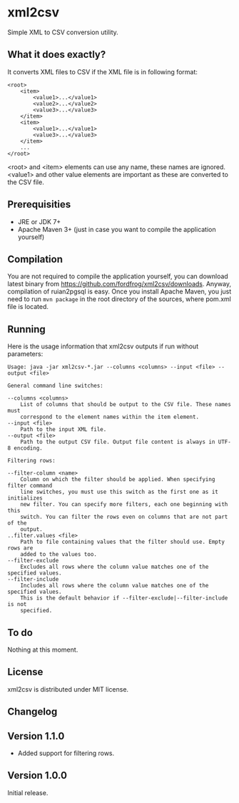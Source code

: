 # xml2csv

Simple XML to CSV conversion utility.

## What it does exactly?

It converts XML files to CSV if the XML file is in following format:

    <root>
        <item>
            <value1>...</value1>
            <value2>...</value2>
            <value3>...</value3>
        </item>
        <item>
            <value1>...</value1>
            <value3>...</value3>
        </item>
        ...
    </root>

&lt;root&gt; and &lt;item&gt; elements can use any name, these names are ignored. &lt;value1&gt;
and other value elements are important as these are converted to the CSV file.

## Prerequisities

* JRE or JDK 7+
* Apache Maven 3+ (just in case you want to compile the application yourself)

## Compilation

You are not required to compile the application yourself, you can download
latest binary from https://github.com/fordfrog/xml2csv/downloads. Anyway,
compilation of ruian2pgsql is easy. Once you install Apache Maven, you just need
to run `mvn package` in the root directory of the sources, where pom.xml file is
located.

## Running

Here is the usage information that xml2csv outputs if run without parameters:

    Usage: java -jar xml2csv-*.jar --columns <columns> --input <file> --output <file>

    General command line switches:

    --columns <columns>
        List of columns that should be output to the CSV file. These names must
        correspond to the element names within the item element.
    --input <file>
        Path to the input XML file.
    --output <file>
        Path to the output CSV file. Output file content is always in UTF-8 encoding.

    Filtering rows:

    --filter-column <name>
        Column on which the filter should be applied. When specifying filter command
        line switches, you must use this switch as the first one as it initializes
        new filter. You can specify more filters, each one beginning with this
        switch. You can filter the rows even on columns that are not part of the
        output.
    ..filter.values <file>
        Path to file containing values that the filter should use. Empty rows are
        added to the values too.
    --filter-exclude
        Excludes all rows where the column value matches one of the specified values.
    --filter-include
        Includes all rows where the column value matches one of the specified values.
        This is the default behavior if --filter-exclude|--filter-include is not
        specified.

## To do

Nothing at this moment.

## License

xml2csv is distributed under MIT license.

## Changelog

## Version 1.1.0

* Added support for filtering rows.

## Version 1.0.0

Initial release.